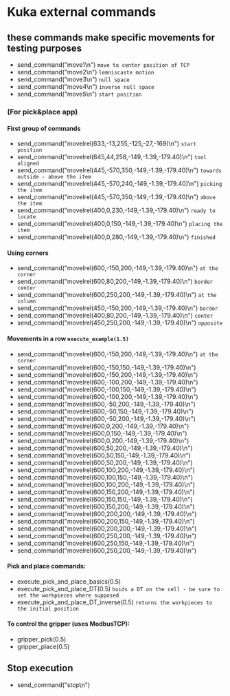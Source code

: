 # Kuka external commands
## these commands make specific movements for testing purposes
- send_command("move1\n")  `move to center position of TCP`
- send_command("move2\n")  `lemniscaste motion`
- send_command("move3\n")  `null space`
- send_command("move4\n")  `inverse null space`
- send_command("move5\n")  `start position`

### (For pick&place app)
#### First group of commands
- send_command("movelrel(633,-13,255,-125,-27,-169)\n") `start position`
- send_command("movelrel(645,44,258,-149,-1.39,-179.40)\n") `tool aligned`
- send_command("movelrel(445,-570,350,-149,-1.39,-179.40)\n") `towards outside - above the item`
- send_command("movelrel(445,-570,240,-149,-1.39,-179.40)\n") `picking the item`
- send_command("movelrel(445,-570,350,-149,-1.39,-179.40)\n") `above the item`
- send_command("movelrel(400,0,230,-149,-1.39,-179.40)\n") `ready to locate`
- send_command("movelrel(400,0,150,-149,-1.39,-179.40)\n") `placing the item`
- send_command("movelrel(400,0,280,-149,-1.39,-179.40)\n") `finished`


#### Using corners
- send_command("movelrel(600,-150,200,-149,-1.39,-179.40)\n") `at the corner`
- send_command("movelrel(600,80,200,-149,-1.39,-179.40)\n") `border center`
- send_command("movelrel(600,250,200,-149,-1.39,-179.40)\n") `at the column`
- send_command("movelrel(450,-150,200,-149,-1.39,-179.40)\n") `border`
- send_command("movelrel(400,80,200,-149,-1.39,-179.40)\n") `center`
- send_command("movelrel(450,250,200,-149,-1.39,-179.40)\n") `opposite`

#### Movements in a row `execute_example(1.5)`
- send_command("movelrel(600,-150,200,-149,-1.39,-179.40)\n") `at the corner`
- send_command("movelrel(600,-150,150,-149,-1.39,-179.40)\n")
- send_command("movelrel(600,-150,200,-149,-1.39,-179.40)\n")
- send_command("movelrel(600,-100,200,-149,-1.39,-179.40)\n")
- send_command("movelrel(600,-100,150,-149,-1.39,-179.40)\n")
- send_command("movelrel(600,-100,200,-149,-1.39,-179.40)\n")
- send_command("movelrel(600,-50,200,-149,-1.39,-179.40)\n")
- send_command("movelrel(600,-50,150,-149,-1.39,-179.40)\n")
- send_command("movelrel(600,-50,200,-149,-1.39,-179.40)\n")
- send_command("movelrel(600,0,200,-149,-1.39,-179.40)\n")
- send_command("movelrel(600,0,150,-149,-1.39,-179.40)\n")
- send_command("movelrel(600,0,200,-149,-1.39,-179.40)\n")
- send_command("movelrel(600,50,200,-149,-1.39,-179.40)\n")
- send_command("movelrel(600,50,150,-149,-1.39,-179.40)\n")
- send_command("movelrel(600,50,200,-149,-1.39,-179.40)\n")
- send_command("movelrel(600,100,200,-149,-1.39,-179.40)\n")
- send_command("movelrel(600,100,150,-149,-1.39,-179.40)\n")
- send_command("movelrel(600,100,200,-149,-1.39,-179.40)\n")
- send_command("movelrel(600,150,200,-149,-1.39,-179.40)\n")
- send_command("movelrel(600,150,150,-149,-1.39,-179.40)\n")
- send_command("movelrel(600,150,200,-149,-1.39,-179.40)\n")
- send_command("movelrel(600,200,200,-149,-1.39,-179.40)\n")
- send_command("movelrel(600,200,150,-149,-1.39,-179.40)\n")
- send_command("movelrel(600,200,200,-149,-1.39,-179.40)\n")
- send_command("movelrel(600,250,200,-149,-1.39,-179.40)\n")
- send_command("movelrel(600,250,150,-149,-1.39,-179.40)\n")
- send_command("movelrel(600,250,200,-149,-1.39,-179.40)\n")

#### Pick and place commands:
- execute_pick_and_place_basics(0.5)
- execute_pick_and_place_DT(0.5) `buids a DT on the cell - be sure to set the workpieces where supposed`
- execute_pick_and_place_DT_inverse(0.5) `returns the workpieces to the initial position`

#### To control the gripper (uses ModbusTCP):
- gripper_pick(0.5)
- gripper_place(0.5)

## Stop execution
- send_command("stop\n")
